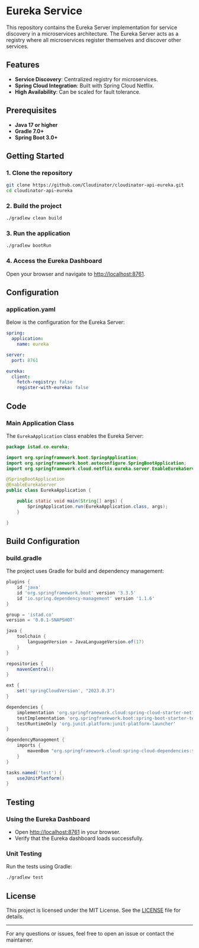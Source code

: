 # Eureka Service

This repository contains the Eureka Server implementation for service discovery in a microservices architecture. The Eureka Server acts as a registry where all microservices register themselves and discover other services.

## Features

- **Service Discovery**: Centralized registry for microservices.
- **Spring Cloud Integration**: Built with Spring Cloud Netflix.
- **High Availability**: Can be scaled for fault tolerance.

## Prerequisites

- **Java 17 or higher**
- **Gradle 7.0+**
- **Spring Boot 3.0+**

## Getting Started

### 1. Clone the repository
```bash
git clone https://github.com/Cloudinator/cloudinator-api-eureka.git
cd cloudinator-api-eureka
```

### 2. Build the project
```bash
./gradlew clean build
```

### 3. Run the application
```bash
./gradlew bootRun
```

### 4. Access the Eureka Dashboard
Open your browser and navigate to [http://localhost:8761](http://localhost:8761).

## Configuration

### application.yaml
Below is the configuration for the Eureka Server:
```yaml
spring:
  application:
    name: eureka

server:
  port: 8761

eureka:
  client:
    fetch-registry: false
    register-with-eureka: false
```

## Code

### Main Application Class
The `EurekaApplication` class enables the Eureka Server:

```java
package istad.co.eureka;

import org.springframework.boot.SpringApplication;
import org.springframework.boot.autoconfigure.SpringBootApplication;
import org.springframework.cloud.netflix.eureka.server.EnableEurekaServer;

@SpringBootApplication
@EnableEurekaServer
public class EurekaApplication {

    public static void main(String[] args) {
        SpringApplication.run(EurekaApplication.class, args);
    }

}
```

## Build Configuration

### build.gradle
The project uses Gradle for build and dependency management:

```groovy
plugins {
    id 'java'
    id 'org.springframework.boot' version '3.3.5'
    id 'io.spring.dependency-management' version '1.1.6'
}

group = 'istad.co'
version = '0.0.1-SNAPSHOT'

java {
    toolchain {
        languageVersion = JavaLanguageVersion.of(17)
    }
}

repositories {
    mavenCentral()
}

ext {
    set('springCloudVersion', "2023.0.3")
}

dependencies {
    implementation 'org.springframework.cloud:spring-cloud-starter-netflix-eureka-server'
    testImplementation 'org.springframework.boot:spring-boot-starter-test'
    testRuntimeOnly 'org.junit.platform:junit-platform-launcher'
}

dependencyManagement {
    imports {
        mavenBom "org.springframework.cloud:spring-cloud-dependencies:${springCloudVersion}"
    }
}

tasks.named('test') {
    useJUnitPlatform()
}
```

## Testing

### Using the Eureka Dashboard
- Open [http://localhost:8761](http://localhost:8761) in your browser.
- Verify that the Eureka dashboard loads successfully.

### Unit Testing
Run the tests using Gradle:
```bash
./gradlew test
```

## License

This project is licensed under the MIT License. See the [LICENSE](LICENSE) file for details.

---

For any questions or issues, feel free to open an issue or contact the maintainer.
